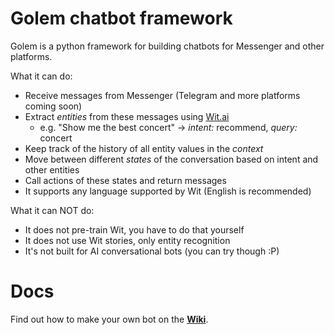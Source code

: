 # Golem chatbot framework

Golem is a python framework for building chatbots for Messenger and other platforms.

What it can do:
- Receive messages from Messenger (Telegram and more platforms coming soon)
- Extract *entities* from these messages using [Wit.ai](http://wit.ai)
  - e.g. "Show me the best concert" -> *intent:* recommend, *query:* concert
- Keep track of the history of all entity values in the *context*
- Move between different *states* of the conversation based on intent and other entities
- Call actions of these states and return messages
- It supports any language supported by Wit (English is recommended)

What it can NOT do:
- It does not pre-train Wit, you have to do that yourself
- It does not use Wit stories, only entity recognition
- It's not built for AI conversational bots (you can try though :P)

# Docs

Find out how to make your own bot on the **[Wiki](https://github.com/prihoda/golem/wiki)**.